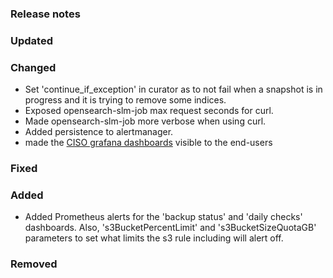 ### Release notes

### Updated

### Changed

- Set 'continue_if_exception' in curator as to not fail when a snapshot is in progress and it is trying to remove some indices.
- Exposed opensearch-slm-job max request seconds for curl.
- Made opensearch-slm-job more verbose when using curl.
- Added persistence to alertmanager.
- made the [CISO grafana dashboards](https://elastisys.io/compliantkubernetes/ciso-guide/) visible to the end-users


### Fixed

### Added
- Added Prometheus alerts for the 'backup status' and 'daily checks' dashboards. Also, 's3BucketPercentLimit' and 's3BucketSizeQuotaGB' parameters to set what limits the s3 rule including will alert off.

### Removed
